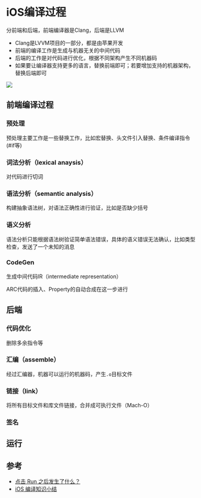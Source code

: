 # iOS编译过程

分前端和后端，前端编译器是Clang，后端是LLVM

- Clang是LVVM项目的一部分，都是由苹果开发
- 前端的编译工作是生成与机器无关的中间代码
- 后端的工作是对代码进行优化，根据不同架构产生不同机器码
- 如果要让编译器支持更多的语言，替换前端即可；若要增加支持的机器架构，替换后端即可

![](https://github.com/songgeb/I-Love-iOS/blob/master/Images/iOS_build_link.jpg?raw=true)

## 前端编译过程

### 预处理

预处理主要工作是一些替换工作，比如宏替换、头文件引入替换、条件编译指令(#if等)

### 词法分析（lexical anaysis）

对代码进行切词

### 语法分析（semantic analysis）

构建抽象语法树，对语法正确性进行验证，比如是否缺少括号

### 语义分析

语法分析只能根据语法树验证简单语法错误，具体的语义错误无法确认，比如类型检查，发送了一个未知的消息

### CodeGen

生成中间代码IR（intermediate representation）

ARC代码的插入、Property的自动合成在这一步进行

## 后端

### 代码优化

删除多余指令等

### 汇编（assemble）

经过汇编器，机器可以运行的机器码，产生`.o`目标文件

### 链接（link）

将所有目标文件和库文件链接，合并成可执行文件（Mach-O）

### 签名

## 运行

## 参考
- [点击 Run 之后发生了什么？](https://www.jianshu.com/p/d5cf01424e92)
- [iOS 编译知识小结](https://xiaozhuanlan.com/topic/2675849103)